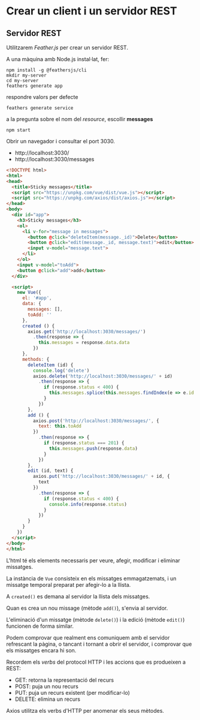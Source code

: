 Crear un client i un servidor REST
==================================

Servidor REST
-------------
Utilitzarem _Feather.js_ per crear un servidor REST.

A una màquina amb Node.js instal·lat, fer:

```
npm install -g @feathersjs/cli
mkdir my-server
cd my-server
feathers generate app
```
respondre valors per defecte

```
feathers generate service
```

a la pregunta sobre el nom del _resource_, escollir **messages**

```
npm start
```

Obrir un navegador i consultar el port 3030.
- http://localhost:3030/
- http://localhost:3030/messages

```html
<!DOCTYPE html>
<html>
<head>
  <title>Sticky messages</title>
  <script src="https://unpkg.com/vue/dist/vue.js"></script>
  <script src="https://unpkg.com/axios/dist/axios.js"></script>
</head>
<body>
  <div id="app">
    <h3>Sticky messages</h3>
    <ol>
      <li v-for="message in messages">
        <button @click="deleteItem(message._id)">Delete</button>
        <button @click="edit(message._id, message.text)">edit</button>
        <input v-model="message.text">
      </li>
    </ol>
    <input v-model="toAdd">
    <button @click="add">add</button>
  </div>

  <script>
    new Vue({
      el: '#app',
      data: {
        messages: [],
        toAdd: ''
      },
      created () {
        axios.get('http://localhost:3030/messages/')
          .then(response => {
            this.messages = response.data.data
          })
      },
      methods: {
        deleteItem (id) {
          console.log('delete')
          axios.delete('http://localhost:3030/messages/' + id)
            .then(response => {
              if (response.status < 400) {
                this.messages.splice(this.messages.findIndex(e => e.id === id), 1)
              }
            })
        },
        add () {
          axios.post('http://localhost:3030/messages/', {
            text: this.toAdd
          })
            .then(response => {
              if (response.status === 201) {
                this.messages.push(response.data)
              }
            })
        },
        edit (id, text) {
          axios.put('http://localhost:3030/messages/' + id, {
            text
          })
            .then(response => {
              if (response.status < 400) {
                console.info(response.status)
              }
            })
        }
      }
    })
  </script>
</body>
</html>
```

L'html té els elements necessaris per veure, afegir, modificar i eliminar missatges.

La instància de `Vue` consisteix en els missatges emmagatzemats, i un missatge temporal preparat per afegir-lo a la llista.

A `created()` es demana al servidor la llista dels missatges.

Quan es crea un nou missage (mètode `add()`), s'envia al servidor.

L'eliminació d'un missatge (mètode `delete()`) i la edició (mètode `edit()`) funcionen de forma similar.

Podem comprovar que realment ens comuniquem amb el servidor refrescant la pàgina, o tancant i tornant a obrir el servidor, i comprovar que els missatges encara hi son.

Recordem els _verbs_ del protocol HTTP i les accions que es produeixen a REST:

- GET: retorna la representació del recurs
- POST: puja un nou recurs
- PUT: puja un recurs existent (per modificar-lo)
- DELETE: elimina un recurs

Axios utilitza els verbs d'HTTP per anomenar els seus mètodes.